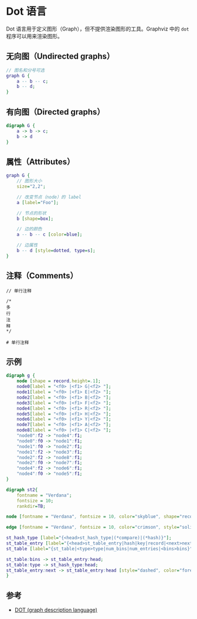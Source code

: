 # Dot 语言

Dot 语言用于定义图形（Graph），但不提供渲染图形的工具。Graphviz 中的 `dot` 程序可以用来渲染图形。

## 无向图（Undirected graphs）

```dot
// 图名和分号可选
graph G {
    a -- b -- c;
    b -- d;
}
```

## 有向图（Directed graphs）

```dot
digraph G {
    a -> b -> c;
    b -> d
}
```

## 属性（Attributes）

```dot
graph G {
    // 图形大小
    size="2,2";

    // 改变节点（node）的 label
    a [label="Foo"];

    // 节点的形状
    b [shape=box];

    // 边的颜色
    a -- b -- c [color=blue];

    // 边属性
    b -- d [style=dotted, type=s];
}
```

## 注释（Comments）

```plain
// 单行注释

/*
多
行
注
释
*/

# 单行注释
```

## 示例

```dot
digraph g {
    node [shape = record,height=.1];
    node0[label = "<f0> |<f1> G|<f2> "];
    node1[label = "<f0> |<f1> E|<f2> "];
    node2[label = "<f0> |<f1> B|<f2> "];
    node3[label = "<f0> |<f1> F|<f2> "];
    node4[label = "<f0> |<f1> R|<f2> "];
    node5[label = "<f0> |<f1> H|<f2> "];
    node6[label = "<f0> |<f1> Y|<f2> "];
    node7[label = "<f0> |<f1> A|<f2> "];
    node8[label = "<f0> |<f1> C|<f2> "];
    "node0":f2 -> "node4":f1;
    "node0":f0 -> "node1":f1;
    "node1":f0 -> "node2":f1;
    "node1":f2 -> "node3":f1;
    "node2":f2 -> "node8":f1;
    "node2":f0 -> "node7":f1;
    "node4":f2 -> "node6":f1;
    "node4":f0 -> "node5":f1;
}
```

```dot
digraph st2{
    fontname = "Verdana";
    fontsize = 10;
    rankdir=TB;

node [fontname = "Verdana", fontsize = 10, color="skyblue", shape="record"];

edge [fontname = "Verdana", fontsize = 10, color="crimson", style="solid"];

st_hash_type [label="{<head>st_hash_type|(*compare)|(*hash)}"];
st_table_entry [label="{<head>st_table_entry|hash|key|record|<next>next}"];
st_table [label="{st_table|<type>type|num_bins|num_entries|<bins>bins}"];

st_table:bins -> st_table_entry:head;
st_table:type -> st_hash_type:head;
st_table_entry:next -> st_table_entry:head [style="dashed", color="forestgreen"];
}
```

## 参考

* [DOT (graph description language)](https://en.wikipedia.org/wiki/DOT_(graph_description_language))